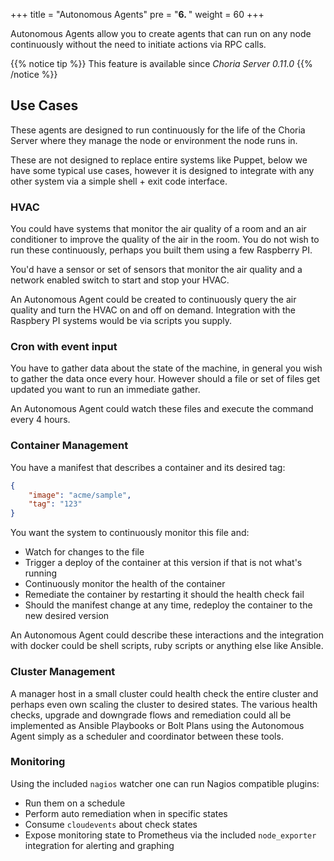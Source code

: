 +++
title = "Autonomous Agents"
pre = "<b>6. </b>"
weight = 60
+++

Autonomous Agents allow you to create agents that can run on any node continuously without the need to initiate actions via RPC calls.

{{% notice tip %}}
This feature is available since *Choria Server 0.11.0*
{{% /notice %}}

## Use Cases

These agents are designed to run continuously for the life of the Choria Server where they manage the node or environment the node runs in.

These are not designed to replace entire systems like Puppet, below we have some typical use cases, however it is designed to integrate with any other system via a simple shell + exit code interface.

### HVAC

You could have systems that monitor the air quality of a room and an air conditioner to improve the quality of the air in the room.  You do not wish to run these continuously, perhaps you built them using a few Raspberry PI.

You'd have a sensor or set of sensors that monitor the air quality and a network enabled switch to start and stop your HVAC.

An Autonomous Agent could be created to continuously query the air quality and turn the HVAC on and off on demand. Integration with the Raspbery PI systems would be via scripts you supply.

### Cron with event input

You have to gather data about the state of the machine, in general you wish to gather the data once every hour. However should a file or set of files get updated you want to run an immediate gather.

An Autonomous Agent could watch these files and execute the command every 4 hours.

### Container Management

You have a manifest that describes a container and its desired tag:

```json
{
    "image": "acme/sample",
    "tag": "123"
}
```

You want the system to continuously monitor this file and:

 * Watch for changes to the file
 * Trigger a deploy of the container at this version if that is not what's running
 * Continuously monitor the health of the container
 * Remediate the container by restarting it should the health check fail
 * Should the manifest change at any time, redeploy the container to the new desired version

 An Autonomous Agent could describe these interactions and the integration with docker could be shell scripts, ruby scripts or anything else like Ansible.

### Cluster Management

A manager host in a small cluster could health check the entire cluster and perhaps even own scaling the cluster to desired states.  The various health checks, upgrade and downgrade flows and remediation could all be implemented as Ansible Playbooks or Bolt Plans using the Autonomous Agent simply as a scheduler and coordinator between these tools.

### Monitoring

Using the included `nagios` watcher one can run Nagios compatible plugins:

 * Run them on a schedule
 * Perform auto remediation when in specific states
 * Consume `cloudevents` about check states 
 * Expose monitoring state to Prometheus via the included `node_exporter` integration for alerting and graphing
